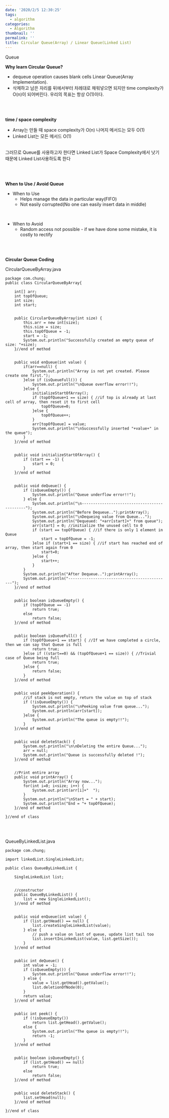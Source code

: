 ```yaml
---
date: '2020/2/5 12:30:25'
tags:
  - algorithm
categories:
  - Algorithm
thumbnail: ''
permalink: ''
title: Circular Queue(Array) / Linear Queue(Linked List)
---
```



Queue


<!-- more -->


__Why learn Circular Queue?__

* dequeue operation causes blank cells Linear Queue(Array Implementation). 
* 삭제하고 남은 자리를 뒤에서부터 차례대로 채워넣으면 되지만 time complexity가 O(n)이 되어버린다. 우리의 목표는 항상 O(1)이다.

<br><br>

__time / space complexity__

* Array는 만들 때 space complexity가 O(n) 나머지 메서드는 모두 O(1)
* Linked List는 모든 메서드 O(1)
<br>
그러므로 Queue를 사용하고자 한다면 Linked List가 Space Complexity에서 낫기 때문에 Linked List사용하도록 한다

<br><br>

__When to Use / Avoid Queue__

* When to Use
  * Helps manage the data in particular way(FIFO)
  * Not easily corrupted(No one can easily insert data in middle)
<br>

* When to Avoid
  * Random access not possible - if we have done some mistake, it is costly to rectify

<br><br>

__Circular Queue Coding__

CircularQueueByArray.java
```
package com.chung;
public class CircularQueueByArray{
	
	int[] arr;
	int topOfQueue;
	int size;
	int start;

	
	public CircularQueueByArray(int size) {
		this.arr = new int[size];
		this.size = size;
		this.topOfQueue = -1;
		start = -1;
		System.out.println("Successfully created an empty queue of size: "+size);
	}//end of method


	public void enQueue(int value) {
		if(arr==null) {
			System.out.println("Array is not yet created. Please create one first.");
		}else if (isQueueFull()) {
			System.out.println("\nQueue overflow error!!");
		}else {
			initializeStartOfArray();
			if (topOfQueue+1 == size) { //if top is already at last cell of array, then reset it to first cell
				topOfQueue=0;
			}else {
				topOfQueue++;
			}
			arr[topOfQueue] = value;
			System.out.println("\nSuccessfully inserted "+value+" in the queue");
		}
	}//end of method

	
	public void initializeStartOfArray() {
		if (start == -1) { 
			start = 0;
		}
	}//end of method
	
	
	public void deQueue() {
		if (isQueueEmpty()) {
			System.out.println("Queue underflow error!!");
		} else {
			System.out.println("\n---------------------------------------------");
			System.out.println("Before Dequeue..");printArray();
			System.out.println("\nDequeing value from Queue...");
			System.out.println("Dequeued: "+arr[start]+" from queue");
			arr[start] = 0; //initialize the unused cell to 0
			if (start == topOfQueue) { //if there is only 1 element in Queue
				start = topOfQueue = -1;
			}else if (start+1 == size) { //if start has reached end of array, then start again from 0
				start=0;
			}else {
				start++;
			}
		}
		System.out.println("After Dequeue..");printArray();
		System.out.println("---------------------------------------------");
	}//end of method

	
	public boolean isQueueEmpty() {
		if (topOfQueue == -1)
			return true;
		else
			return false;
	}//end of method

	
	public boolean isQueueFull() {
		if (topOfQueue+1 == start) { //If we have completed a circle, then we can say that Queue is full
			return true;
		}else if ((start==0) && (topOfQueue+1 == size)) { //Trivial case of Queue being full
			return true;
		}else {
			return false;
		}
	}//end of method

	
	public void peekOperation() {
		//if stack is not empty, return the value on top of stack
		if (!isQueueEmpty()) {
			System.out.println("\nPeeking value from queue...");
			System.out.println(arr[start]); 
		}else {
			System.out.println("The queue is empty!!");
		}
	}//end of method

	
	public void deleteStack() {
		System.out.println("\n\nDeleting the entire Queue...");
		arr = null;
		System.out.println("Queue is successfully deleted !");
	}//end of method
	
	
	//Print entire array
	public void printArray() {
		System.out.println("Array now...");
		for(int i=0; i<size; i++) {
			System.out.print(arr[i]+"  ");
		}
		System.out.println("\nStart = " + start);
		System.out.println("End = "+ topOfQueue);
	}//end of method

}//end of class
```

<br><br>


QueueByLinkedList.java
```
package com.chung;

import linkedList.SingleLinkedList;

public class QueueByLinkedList {

    SingleLinkedList list;


    //constructor
    public QueueByLinkedList() {
        list = new SingleLinkedList();
    }//end of method


    public void enQueue(int value) {
        if (list.getHead() == null) {
            list.createSingleLinkedList(value);
        } else {
            // push a value on last of queue, update list tail too
            list.insertInLinkedList(value, list.getSize());
        }
    }//end of method


    public int deQueue() {
        int value = -1;
        if (isQueueEmpty()) {
            System.out.println("Queue underflow error!!");
        } else {
            value = list.getHead().getValue();
            list.deletionOfNode(0);
        }
        return value;
    }//end of method


    public int peek() {
        if (!isQueueEmpty())
            return list.getHead().getValue();
        else {
            System.out.println("The queue is empty!!");
            return -1;
        }
    }//end of method


    public boolean isQueueEmpty() {
        if (list.getHead() == null)
            return true;
        else
            return false;
    }//end of method


    public void deleteStack() {
        list.setHead(null);
    }//end of method

}//end of class
```